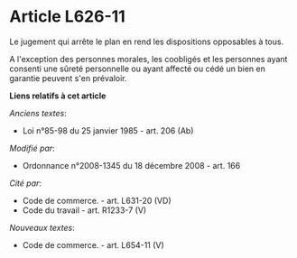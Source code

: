 # Article L626-11

Le jugement qui arrête le plan en rend les dispositions opposables à tous.

A l'exception des personnes morales, les coobligés et les personnes ayant consenti une sûreté personnelle ou ayant affecté ou
cédé un bien en garantie peuvent s'en prévaloir.

**Liens relatifs à cet article**

_Anciens textes_:

  - Loi n°85-98 du 25 janvier 1985 - art. 206 (Ab)

_Modifié par_:

  - Ordonnance n°2008-1345 du 18 décembre 2008 - art. 166

_Cité par_:

  - Code de commerce. - art. L631-20 (VD)
  - Code du travail - art. R1233-7 (V)

_Nouveaux textes_:

  - Code de commerce. - art. L654-11 (V)
